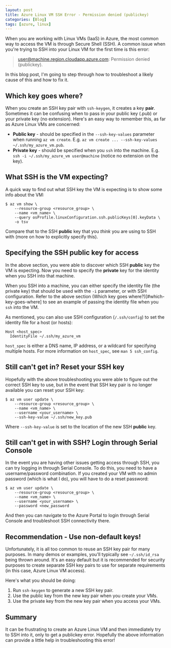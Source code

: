```yaml
---
layout: post
title: Azure Linux VM SSH Error - Permission denied (publickey)
categories: [Blog]
tags: [azure, linux]
---
```


When you are working with Linux VMs (IaaS) in Azure, the most common way to access the VM is through Secure Shell (SSH). A common issue when you're trying to SSH into your Linux VM for the first time is this error:

> user@machine.region.cloudapp.azure.com: Permission denied (publickey).

In this blog post, I'm going to step through how to troubleshoot a likely cause of this and how to fix it.

## Which key goes where?

When you create an SSH key pair with `ssh-keygen`, it creates a key **pair**. Sometimes it can be confusing when to pass in your public key (.pub) or your private key (no extension). Here's an easy way to remember this, as far as Azure Linux VMs are concerned:

- **Public key** - should be specified in the `--ssh-key-values` parameter when running `az vm create`. E.g. `az vm create ... --ssh-key-values ~/.ssh/my_azure_vm.pub`.
- **Private key** - should be specified when you `ssh` into the machine. E.g. `ssh -i ~/.ssh/my_azure_vm user@machine` (notice no extension on the key).

## What SSH is the VM expecting?

A quick way to find out what SSH key the VM is expecting is to show some info about the VM:

```
$ az vm show \
    --resource-group <resource_group> \
    --name <vm_name> \
    --query osProfile.linuxConfiguration.ssh.publicKeys[0].keyData \
    -o tsv
```

Compare that to the SSH **public** key that you _think_ you are using to SSH with (more on how to explicitly specify this).

## Specifying the SSH public key for access

In the above section, you were able to discover which SSH **public** key the VM is expecting. Now you need to specify the **private** key for the identity when you SSH into that machine.

When you SSH into a machine, you can either specify the identity file (the private key) that should be used with the `-i` parameter, or with SSH configuration. Refer to the above section (Which key goes where?)[#which-key-goes-where] to see an example of passing the identity file when you `ssh` into the VM.

As mentioned, you can also use SSH configuration (`/.ssh/config`) to set the identity file for a host (or hosts):

```
Host <host_spec>
  IdentityFile ~/.ssh/my_azure_vm
```

`host_spec` is either a DNS name, IP address, or a wildcard for specifying multiple hosts. For more information on `host_spec`, see `man 5 ssh_config`.

## Still can't get in? Reset your SSH key

Hopefully with the above troubleshooting you were able to figure out the correct SSH key to use, but in the event that SSH key pair is no longer available you can reset your SSH key:

```
$ az vm user update \
    --resource-group <resource_group> \
    --name <vm_name> \
    --username <your_username> \
    --ssh-key-value ~/.ssh/new_key.pub
```

Where `--ssh-key-value` is set to the location of the new SSH **public** key.

## Still can't get in with SSH? Login through Serial Console

In the event you are having other issues getting access through SSH, you can try logging in through Serial Console. To do this, you need to have a username/password combination. If you created your VM with no admin password (which is what I do), you will have to do a reset password:

```
$ az vm user update \
    --resource-group <resource_group> \
    --name <vm_name> \
    --username <your_username> \
    --password <new_password
```

And then you can navigate to the Azure Portal to login through Serial Console and troubleshoot SSH connectivity there.

## Recommendation - Use non-default keys!

Unfortunately, it is all too common to reuse an SSH key pair for many purposes. In many demos or examples, you'll typically see `~/.ssh/id_rsa` being thrown around. It's an easy default but it is recommended for security purposes to create separate SSH key pairs to use for separate requirements (in this case, Azure Linux VM access).

Here's what you should be doing:

1. Run `ssh-keygen` to generate a new SSH key pair.
1. Use the public key from the new key pair when you create your VMs.
1. Use the private key from the new key pair when you access your VMs.

## Summary

It can be frustrating to create an Azure Linux VM and then immediately try to SSH into it, only to get a publickey error. Hopefully the above information can provide a little help in troubleshooting this error!
